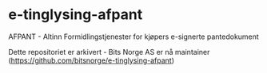 # e-tinglysing-afpant
AFPANT - Altinn Formidlingstjenester for kjøpers e-signerte pantedokument

Dette repositoriet er arkivert - Bits Norge AS er nå maintainer (https://github.com/bitsnorge/e-tinglysing-afpant) 